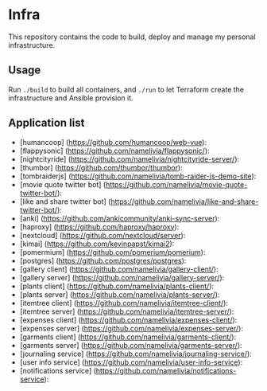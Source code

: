 # Infra

This repository contains the code to build, deploy and manage my personal infrastructure.

## Usage

Run `./build` to build all containers, and `./run` to let Terraform create the infrastructure and Ansible provision it.

## Application list

- [humancoop] (https://github.com/humancoop/web-vue): 
- [flappysonic] (https://github.com/namelivia/flappysonic/): 
- [nightcityride] (https://github.com/namelivia/nightcityride-server/): 
- [thumbor] (https://github.com/thumbor/thumbor): 
- [tombraiderjs] (https://github.com/namelivia/tomb-raider-js-demo-site): 
- [movie quote twitter bot] (https://github.com/namelivia/movie-quote-twitter-bot/): 
- [like and share twitter bot] (https://github.com/namelivia/like-and-share-twitter-bot/):
- [anki] (https://github.com/ankicommunity/anki-sync-server):
- [haproxy] (https://github.com/haproxy/haproxy):
- [nextcloud] (https://github.com/nextcloud/server):
- [kimai] (https://github.com/kevinpapst/kimai2):
- [pomermium] (https://github.com/pomerium/pomerium):
- [postgres] (https://github.com/postgres/postgres):
- [gallery client] (https://github.com/namelivia/gallery-client/):
- [gallery server] (https://github.com/namelivia/gallery-server/):
- [plants client] (https://github.com/namelivia/plants-client/):
- [plants server] (https://github.com/namelivia/plants-server/):
- [itemtree client] (https://github.com/namelivia/itemtree-client/):
- [itemtree server] (https://github.com/namelivia/itemtree-server/):
- [expenses client] (https://github.com/namelivia/expenses-client/):
- [expenses server] (https://github.com/namelivia/expenses-server/):
- [garments client] (https://github.com/namelivia/garments-client/):
- [garments server] (https://github.com/namelivia/garments-server/):
- [journaling service] (https://github.com/namelivia/journaling-service/):
- [user info service] (https://github.com/namelivia/user-info-service):
- [notifications service] (https://github.com/namelivia/notifications-service):
